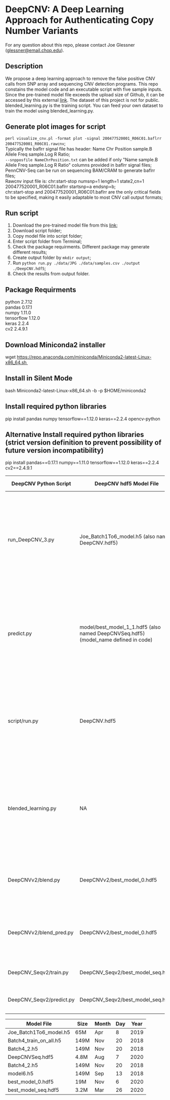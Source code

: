 # DeepCNV: A Deep Learning Approach for Authenticating Copy Number Variants
For any question about this repo, please contact Joe Glessner (glessner@email.chop.edu).  

## Description
We propose a deep learning approach to remove the false positive CNV calls from SNP array and sequencing CNV detection programs. This repo constains the model code and an executable script with five sample inputs. Since the pre-trained model file exceeds the upload size of Github, it can be accessed by this external [link](https://www.filehosting.org/file/details/934325/DeepCNV.hdf5). The dataset of this project is not for public. blended_learning.py is the training script. You can feed your own dataset to train the model using blended_learning.py.

## Generate plot images for script
```perl visualize_cnv.pl -format plot -signal 200477520001_R06C01.baflrr 200477520001_R06C01.rawcnv```;  
Typically the baflrr signal file has header: Name Chr Position sample.B Allele Freq sample.Log R Ratio;  
```--snpposfile NameChrPosition.txt``` can be added if only "Name sample.B Allele Freq sample.Log R Ratio" columns provided in baflrr signal files;  
PennCNV-Seq can be run on sequencing BAM/CRAM to generate baflrr files;  
Rawcnv input file is: chr:start-stop numsnp=1 length=1 state2,cn=1 200477520001_R06C01.baflrr startsnp=a endsnp=b;  
chr:start-stop and 200477520001_R06C01.baflrr are the only critical fields to be specified, making it easily adaptable to most CNV call output formats;  

## Run script
1. Download the pre-trained model file from this [link](https://www.filehosting.org/file/details/934325/DeepCNV.hdf5);
2. Download script folder;
3. Copy model file into script folder;
4. Enter script folder from Terminal;
5. Check the package requirments. Different package may generate different results;
6. Create output folder by ```mkdir output```;
7. Run ```python run.py ./data/JPG ./data/samples.csv ./output ./DeepCNV.hdf5```;
8. Check the results from output folder.

## Package Requirments
python  2.7.12  
pandas  0.17.1  
numpy  1.11.0  
tensorflow  1.12.0  
keras  2.2.4  
cv2  2.4.9.1  

## Download Miniconda2 installer
wget https://repo.anaconda.com/miniconda/Miniconda2-latest-Linux-x86_64.sh 
## Install in Silent Mode 
bash Miniconda2-latest-Linux-x86_64.sh -b -p $HOME/miniconda2 
## Install required python libraries
pip install pandas numpy tensorflow==1.12.0 keras==2.2.4 opencv-python
## Alternative Install required python libraries (strict version definition to prevent possibility of future version incompatibility)
pip install pandas==0.17.1 numpy==1.11.0 tensorflow==1.12.0 keras==2.2.4 cv2==2.4.9.1

|     DeepCNV Python Script       |     DeepCNV hdf5 Model File                                                                  |     Command (Full)                                                                                                                |     Command (Short)                                                                                                                                                                                                                                           |     Comment                                                                                                                             |     Date Modified    |
|---------------------------------|----------------------------------------------------------------------------------------------|-----------------------------------------------------------------------------------------------------------------------------------|---------------------------------------------------------------------------------------------------------------------------------------------------------------------------------------------------------------------------------------------------------------|-----------------------------------------------------------------------------------------------------------------------------------------|----------------------|
|     run_DeepCNV_3.py            |     Joe_Batch1To6_model.h5 (also named   DeepCNV.hdf5)                                       |     python run_DeepCNV_3.py ./input_x10   ./input_x10_output                                                                      |     python run_DeepCNV_3.py ./input_x10   ./input_x10_output (1st argument: folder with input JPGs generated by   visualize_cnv.pl, 2nd argument: output folder where res.csv is generated with   pos and neg folders where corresponding JPGs are copied)    |     Array Genotyping (Original)                                                                                                         |     9/4/2019         |
|     predict.py                  |     model/best_model_1_1.hdf5 (also   named DeepCNVSeq.hdf5) (model_name defined in code)    |     python predict.py ./input_x10 ./input_x10_output   (Put positive images in input_x10/1 and negative images in input_x10/0)    |     python predict.py ./input_x10   ./input_x10_output (1st argument: folder with input JPGs generated by   visualize_cnv.pl, 2nd argument: output folder where res.csv is generated with   pos and neg folders where corresponding JPGs are copied)          |     Sequencing Data (BAF/LRR signal   files for each sample compiled by PennCNV-Seq convert_map2signal.pl based on   the 1KG CRAMs.)    |     8/7/2020         |
|     script/run.py               |     DeepCNV.hdf5                                                                             |     python script/run.py ./data/JPG   ./data/samples.csv ./output ./DeepCNV.hdf5                                                  |     python script/run.py ./data/JPG   ./data/samples.csv ./output ./DeepCNV.hdf5 (1st argument: image_dir, 2nd   argument: metadata_dir, 3rd argument: output_dir, 4th argument: model_path)                                                                  |     .                                                                                                                                   |     11/22/2019       |
|     blended_learning.py         |     NA                                                                                       |     python blended_learning.py   ./data/JPG ./data/samples.csv ./DeepCNV.hdf5 ./output                                            |     python blended_learning.py   ./data/JPG ./data/samples.csv ./DeepCNV.hdf5 ./output (1st argument:   JPG_dir,2nd argument: metadata_dir,3rd argument: model_name, 4th argument:   result_name)                                                             |     .                                                                                                                                   |     11/22/2019       |
|     DeepCNVv2/blend.py          |     DeepCNVv2/best_model_0.hdf5                                                              |     python blend.py data/JPG/ data/   metadata.csv train_sample.csv val_sample.csv res/bmodel.hdf5 res/res.csv                    |     python blend.py img_folder   metadata_folder metadata_file train_id_file val_id_file saved_model_name   results_file                                                                                                                                      |     version Cheng Zhong used for the   BIB paper                                                                                        |     11/7/2020        |
|     DeepCNVv2/blend_pred.py     |     DeepCNVv2/best_model_0.hdf5                                                              |     python blend_pred.py data/JPG/   data/ metadata.csv val_sample.csv best_model_0.hdf5 res/res.csv                              |     python blend_pred.py img_folder   metadata_folder metadata_file val_id_file saved_model_name results_file                                                                                                                                                 |     version Cheng Zhong used for the   BIB paper                                                                                        |     11/6/2020        |
|     DeepCNV_Seqv2/train.py      |     DeepCNV_Seqv2/best_model_seq.hdf5                                                        |     python blend.py data/   res/model.hdf5 res/res.csv                                                                            |     python train.py img_folder   saved_model_name results_file                                                                                                                                                                                                |     version Cheng Zhong used for the   BIB paper                                                                                        |     11/9/2020        |
|     DeepCNV_Seqv2/predict.py    |     DeepCNV_Seqv2/best_model_seq.hdf5                                                        |     python predict.py data/   res/model.hdf5 res/res.csv                                                                          |     python predict.py img_folder   saved_model_name results_file                                                                                                                                                                                              |     version Cheng Zhong used for the   BIB paper                                                                                        |     11/8/2020        |


|     Model File                |     Size    |     Month    |     Day    |     Year    |
|-------------------------------|-------------|--------------|------------|-------------|
|     Joe_Batch1To6_model.h5    |     65M     |     Apr      |     8      |     2019    |
|     Batch4_train_on_all.h5    |     149M    |     Nov      |     20     |     2018    |
|     Batch4_2.h5               |     149M    |     Nov      |     20     |     2018    |
|     DeepCNVSeq.hdf5           |     4.8M    |     Aug      |     7      |     2020    |
|     Batch4_2.h5               |     149M    |     Nov      |     20     |     2018    |
|     model6.h5                 |     149M    |     Sep      |     13     |     2018    |
|     best_model_0.hdf5         |     19M     |     Nov      |     6      |     2020    |
|     best_model_seq.hdf5       |     3.2M    |     Mar      |     26     |     2020    |
